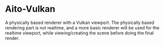 # Aito-Vulkan
A physically based renderer with a Vulkan viewport. The physically based rendering part is not realtime, and a more basic renderer will be used for the realtime viewport, while viewing/creating the scene before doing the final render.
